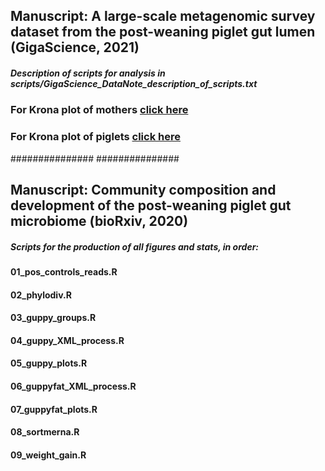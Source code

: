 ## Manuscript: A large-scale metagenomic survey dataset from the post-weaning piglet gut lumen (GigaScience, 2021)
##### Description of scripts for analysis in scripts/GigaScience_DataNote_description_of_scripts.txt
### For Krona plot of mothers [click here](https://htmlpreview.github.io/?https://github.com/GaioTransposon/metapigs_base/blob/master/out/moms_krona.html)
### For Krona plot of piglets [click here](https://htmlpreview.github.io/?https://github.com/GaioTransposon/metapigs_base/blob/master/out/piggies_krona.html)

###############
###############

## Manuscript: Community composition and development of the post-weaning piglet gut microbiome (bioRxiv, 2020)
##### Scripts for the production of all figures and stats, in order:
#### 01_pos_controls_reads.R
#### 02_phylodiv.R
#### 03_guppy_groups.R
#### 04_guppy_XML_process.R
#### 05_guppy_plots.R
#### 06_guppyfat_XML_process.R
#### 07_guppyfat_plots.R
#### 08_sortmerna.R
#### 09_weight_gain.R
